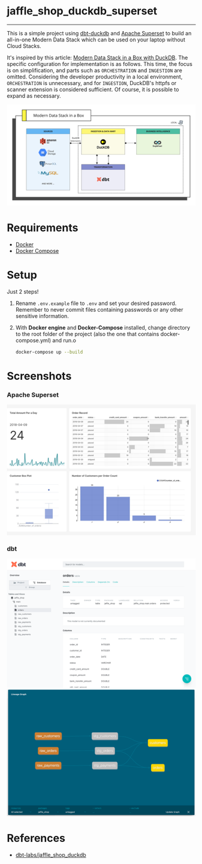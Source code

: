 # jaffle_shop_duckdb_superset
---

This is a simple project using [dbt-duckdb](https://github.com/duckdb/dbt-duckdb) and [Apache Superset](https://superset.apache.org/) to build an all-in-one Modern Data Stack which can be used on your laptop without Cloud Stacks.

It's inspired by this article: [Modern Data Stack in a Box with DuckDB](https://duckdb.org/2022/10/12/modern-data-stack-in-a-box.html).
The specific configuration for implementation is as follows.
This time, the focus is on simplification, and parts such as `ORCHESTRATION` and `INGESTION` are omitted.
Considering the developer productivity in a local environment, `ORCHESTRATION` is unnecessary,
and for `INGESTION`, DuckDB's httpfs or scanner extension is considered sufficient.
Of course, it is possible to expand as necessary.

![Modern Data Stack in a Box](resources/mds-in-a-box.jpg "Modern Data Stack in a Box")

# Requirements

- [Docker](https://docs.docker.com/engine/install/)
- [Docker Compose](https://docs.docker.com/compose/install/)

# Setup

Just 2 steps!

1. Rename `.env.example` file to `.env` and set your desired password. Remember to never commit files containing passwords or any other sensitive information.
2. With **Docker engine** and **Docker-Compose** installed, change directory to the root folder of the project (also the one that contains docker-compose.yml) and run.o

    ```bash
    docker-compose up --build
    ```
   
# Screenshots

### Apache Superset

![Apache Superset](resources/jaffle-shop-dashboards.jpg "Jaffle Shop Dashboard with Apache Superset")

### dbt

![Overview](resources/dbt-overview.png "dbt Overview")
![Lineage Graph](resources/dbt-lineage-graph.png "dbt Lineage Graph")

# References

- [dbt-labs/jaffle_shop_duckdb](https://github.com/dbt-labs/jaffle_shop_duckdb/)
 